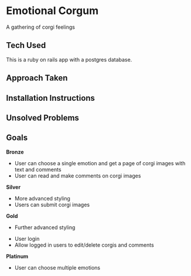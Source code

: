 # Emotional Corgum
A gathering of corgi feelings

## Tech Used
This is a ruby on rails app with a postgres database.

## Approach Taken

## Installation Instructions

## Unsolved Problems

## Goals

**Bronze**
+ User can choose a single emotion and get a page of corgi images with text and comments
+ User can read and make comments on corgi images

**Silver**
+ More advanced styling
+ Users can submit corgi images

**Gold**
+ Further advanced styling
- User login
- Allow logged in users to edit/delete corgis and comments

**Platinum**
- User can choose multiple emotions
